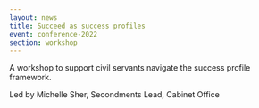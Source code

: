 ```yaml
---
layout: news
title: Succeed as success profiles
event: conference-2022
section: workshop
---
```

A workshop to support civil servants navigate the success profile framework.

Led by Michelle Sher, Secondments Lead, Cabinet Office